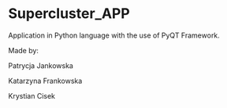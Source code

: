# Supercluster_APP
 
Application in Python language with the use of PyQT Framework.

Made by:

Patrycja Jankowska

Katarzyna Frankowska

Krystian Cisek
